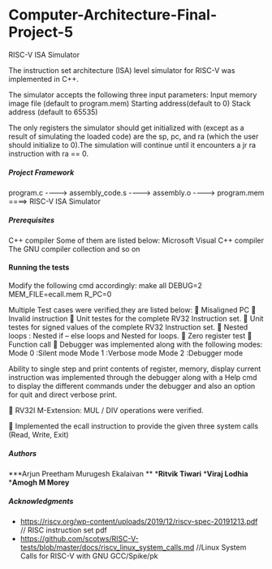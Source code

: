 # Computer-Architecture-Final-Project-5
RISC-V ISA Simulator

The instruction set architecture (ISA) level simulator for RISC-V was implemented in C++.

The simulator accepts the following three input parameters:
	Input memory image file (default to program.mem)
	Starting address(default to 0)
	Stack address (default to 65535)

The only registers the simulator should get initialized with (except as a result of simulating the loaded
code) are the sp, pc, and ra (which the user should initialize to 0).The simulation will continue until
it encounters a jr ra instruction with ra == 0.

##### Project Framework

   program.c ----> assembly_code.s ----> assembly.o ----> program.mem ====> RISC-V ISA Simulator

##### Prerequisites

C++ compiler
Some of them are listed below:
	Microsoft Visual C++ compiler
	The GNU compiler collection
	and so on

#### Running the tests

Modify the following cmd accordingly:
	make all DEBUG=2 MEM_FILE=ecall.mem R_PC=0

Multiple Test cases were verified,they are listed below:
	Misaligned PC
	Invalid instruction 
	Unit testes for the complete RV32 Instruction set.
	Unit testes for signed values of the complete RV32 Instruction set.
	Nested loops : Nested if – else loops and Nested for loops.
	Zero register test
	Function call 
	Debugger was implemented along with the following modes:
		Mode 0 :Silent mode
	Mode 1 :Verbose mode
	Mode 2 :Debugger mode

Ability to single step and print contents of register, memory, display current instruction was implemented through the debugger along with a Help cmd to display the different commands under the debugger and also an option for quit and direct verbose print.

	RV32I M-Extension: MUL / DIV operations were verified.

	Implemented the ecall instruction to provide the given three system calls (Read, Write, Exit)


##### Authors

***Arjun Preetham Murugesh Ekalaivan ** 
***Ritvik Tiwari** 
***Viraj Lodhia** 
***Amogh M Morey** 

##### Acknowledgments

* https://riscv.org/wp-content/uploads/2019/12/riscv-spec-20191213.pdf  // RISC instruction set pdf
* https://github.com/scotws/RISC-V-tests/blob/master/docs/riscv_linux_system_calls.md
	//Linux System Calls for RISC-V with GNU GCC/Spike/pk
